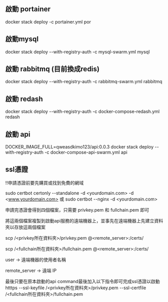 ## 啟動 portainer
docker stack deploy -c portainer.yml por

## 啟動mysql
docker stack deploy --with-registry-auth -c mysql-swarm.yml mysql

## 啟動 rabbitmq (目前換成redis)
docker stack deploy --with-registry-auth -c rabbitmq-swarm.yml rabbitmq

## 啟動 redash 
docker stack deploy --with-registry-auth -c docker-compose-redash.yml redash

## 啟動 api 
DOCKER_IMAGE_FULL=qweasdkimo123/api:0.0.3 docker stack deploy --with-registry-auth -c docker-compose-api-swarm.yml api

## ssl憑證
!!申請憑證前要先購買或找到免費的網域

sudo certbot certonly --standalone -d <yourdomain.com> -d <www.yourdomain.com>
或
sudo certbot --nginx -d <yourdomain.com>

申請完憑證會得到四個檔案，只需要 privkey.pem 和 fullchain.pem 即可

將這兩個檔案複製到啟動api服務的遠端機器上，並事先在遠端機器上先建立資料夾以存放這兩個檔案

scp /<privkey所在資料夾>/privkey.pem <user>@<remote_server>:/certs/

scp /<fullchain所在資料夾>/fullchain.pem <user>@<remote_server>:/certs/

user → 遠端機器的使用者名稱

remote_server → 遠端 IP 

最後只要在原本啟動的api command最後加入以下指令即可完成ssl憑證以啟動htttps
--ssl-keyfile /<privkey所在資料夾>/privkey.pem --ssl-certfile /<fullchain所在資料夾>/fullchain.pem

